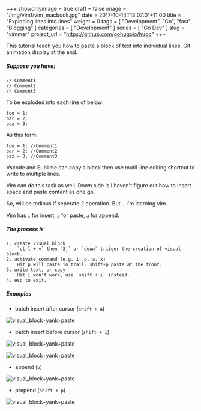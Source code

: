 +++
showonlyimage = true
draft = false
image = "/img/vim1/vim_macbook.jpg"
date = 2017-10-14T13:07:01+11:00
title = "Exploding lines into lines"
weight = 0
tags = [ "Development", "Go", "fast", "Blogging" ]
categories = [ "Development" ]
series = [ "Go Dev" ]
slug = "vimmer"
project_url = "https://github.com/gohugoio/hugo"
+++


This tutorial teach you how to paste a block of text into individual lines. Gif animation display at the end.


##### Suppose you have:

```
// Comment1
// Comment2
// Comment3
```
To be exploded into each line of below:
```
foo = 1;
bar = 2;
baz = 3;
```
As this form:
```
foo = 1; //Comment1
bar = 2; //Comment2
baz = 3; //Comment3
```

Vscode and Sublime can copy a block then use mutil-line editing shortcut to write to multiple lines.

Vim can do this task as well. Down side is I haven't figure out how to insert space and paste content as one go.

So, will be tedious if seperate 2 operation. But... I'm learning vim.

Vim has `i` for insert, `p` for paste, `a` for append.

##### The process is

    1. create visual block
        `ctrl + v` then `3j` or `down` triiger the creation of visual block.
    2. activate command (e.g. i, p, a, x)
        Hit p will paste in trail. shift+p paste at the front.
    3. write text, or copy
        Hit i won't work, use `shift + i` instead.
    4. esc to exit.

##### Examples

- batch insert after cursor (`shift + A`)

![visual_block+yank+paste](/img/vim1/multi-linee-shiftA.gif)

- batch insert before cursor (`shift + i`)

![visual_block+yank+paste](/img/vim1/insert-in-middle.gif)

![visual_block+yank+paste](/img/vim1/prepend-insert.gif)

- append (`p`)

![visual_block+yank+paste](/img/vim1/multiline-paste.gif)

- prepend (`shift + p`)

![visual_block+yank+paste](/img/vim1/prepend.gif)
